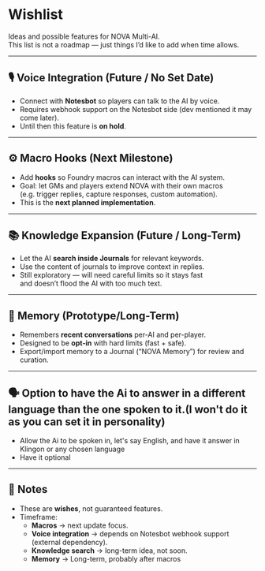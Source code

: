 # Wishlist

Ideas and possible features for NOVA Multi-AI.  
This list is not a roadmap — just things I’d like to add when time allows.

---

## 🎙️ Voice Integration (Future / No Set Date)
- Connect with **Notesbot** so players can talk to the AI by voice.
- Requires webhook support on the Notesbot side (dev mentioned it may come later).
- Until then this feature is **on hold**.

---

## ⚙️ Macro Hooks (Next Milestone)
- Add **hooks** so Foundry macros can interact with the AI system.
- Goal: let GMs and players extend NOVA with their own macros  
  (e.g. trigger replies, capture responses, custom automation).
- This is the **next planned implementation**.

---

## 📚 Knowledge Expansion (Future / Long-Term)
- Let the AI **search inside Journals** for relevant keywords.
- Use the content of journals to improve context in replies.
- Still exploratory — will need careful limits so it stays fast  
  and doesn’t flood the AI with too much text.

---

## 🧠 Memory (Prototype/Long-Term)
- Remembers **recent conversations** per-AI and per-player.
- Designed to be **opt-in** with hard limits (fast + safe).
- Export/import memory to a Journal (“NOVA Memory”) for review and curation.

---

## 🗣️ Option to have the Ai to answer in a different language than the one spoken to it.(I won't do it as you can set it in personality)
- Allow the Ai to be spoken in, let's say English, and have it answer in Klingon or any chosen language
- Have it optional

---

## 📝 Notes
- These are **wishes**, not guaranteed features.
- Timeframe:  
  - **Macros** → next update focus.  
  - **Voice integration** → depends on Notesbot webhook support (external dependency).  
  - **Knowledge search** → long-term idea, not soon.
  - **Memory** → Long-term, probably after macros
